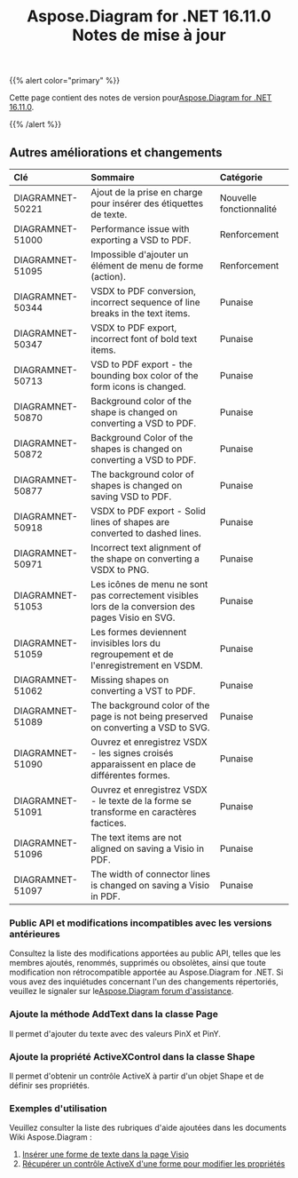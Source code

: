 ﻿---
title: Aspose.Diagram for .NET 16.11.0 Notes de mise à jour
type: docs
weight: 20
url: /fr/net/aspose-diagram-for-net-16-11-0-release-notes/
---
{{% alert color="primary" %}} 

 Cette page contient des notes de version pour[Aspose.Diagram for .NET 16.11.0](https://www.nuget.org/packages/Aspose.Diagram/16.11.0).

{{% /alert %}} 
## **Autres améliorations et changements**

|**Clé**|**Sommaire**|**Catégorie**|
|:- |:- |:- |
|DIAGRAMNET-50221|Ajout de la prise en charge pour insérer des étiquettes de texte.|Nouvelle fonctionnalité|
|DIAGRAMNET-51000|Performance issue with exporting a VSD to PDF.|Renforcement|
|DIAGRAMNET-51095|Impossible d'ajouter un élément de menu de forme (action).|Renforcement|
|DIAGRAMNET-50344|VSDX to PDF conversion, incorrect sequence of line breaks in the text items.|Punaise|
|DIAGRAMNET-50347|VSDX to PDF export, incorrect font of bold text items.|Punaise|
|DIAGRAMNET-50713|VSD to PDF export - the bounding box color of the form icons is changed.|Punaise|
|DIAGRAMNET-50870|Background color of the shape is changed on converting a VSD to PDF.|Punaise|
|DIAGRAMNET-50872|Background Color of the shapes is changed on converting a VSD to PDF.|Punaise|
|DIAGRAMNET-50877|The background color of shapes is changed on saving VSD to PDF.|Punaise|
|DIAGRAMNET-50918|VSDX to PDF export - Solid lines of shapes are converted to dashed lines.|Punaise|
|DIAGRAMNET-50971|Incorrect text alignment of the shape on converting a VSDX to PNG.|Punaise|
|DIAGRAMNET-51053|Les icônes de menu ne sont pas correctement visibles lors de la conversion des pages Visio en SVG.|Punaise|
|DIAGRAMNET-51059|Les formes deviennent invisibles lors du regroupement et de l'enregistrement en VSDM.|Punaise|
|DIAGRAMNET-51062|Missing shapes on converting a VST to PDF.|Punaise|
|DIAGRAMNET-51089|The background color of the page is not being preserved on converting a VSD to SVG.|Punaise|
|DIAGRAMNET-51090|Ouvrez et enregistrez VSDX - les signes croisés apparaissent en place de différentes formes.|Punaise|
|DIAGRAMNET-51091|Ouvrez et enregistrez VSDX - le texte de la forme se transforme en caractères factices.|Punaise|
|DIAGRAMNET-51096|The text items are not aligned on saving a Visio in PDF.|Punaise|
|DIAGRAMNET-51097|The width of connector lines is changed on saving a Visio in PDF.|Punaise|
### **Public API et modifications incompatibles avec les versions antérieures**
Consultez la liste des modifications apportées au public API, telles que les membres ajoutés, renommés, supprimés ou obsolètes, ainsi que toute modification non rétrocompatible apportée au Aspose.Diagram for .NET. Si vous avez des inquiétudes concernant l'un des changements répertoriés, veuillez le signaler sur le[Aspose.Diagram forum d'assistance](https://forum.aspose.com/c/diagram/17).
### **Ajoute la méthode AddText dans la classe Page**
Il permet d'ajouter du texte avec des valeurs PinX et PinY.
### **Ajoute la propriété ActiveXControl dans la classe Shape**
Il permet d'obtenir un contrôle ActiveX à partir d'un objet Shape et de définir ses propriétés.
### **Exemples d'utilisation**
Veuillez consulter la liste des rubriques d'aide ajoutées dans les documents Wiki Aspose.Diagram :

1. [Insérer une forme de texte dans la page Visio](/diagram/fr/net/working-with-text/#insert-a-text-shape-in-the-visio-page)
1. [Récupérer un contrôle ActiveX d'une forme pour modifier les propriétés](/diagram/fr/net/retrieve-an-activex-control-from-a-shape-object-to-modify-properties/)
